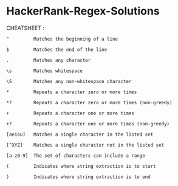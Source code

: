# HackerRank-Regex-Solutions

CHEATSHEET :
    
    ^         Matches the beginning of a line
    
    $         Matches the end of the line
    
    .         Matches any character
    
    \s        Matches whitespace
    
    \S        Matches any non-whitespace character
    
    *         Repeats a character zero or more times
    
    *?        Repeats a character zero or more times (non-greedy)
    
    +         Repeats a character one or more times
    
    +?        Repeats a character one or more times (non-greedy)
    
    [aeiou]   Matches a single character in the listed set
    
    [^XYZ]    Matches a single character not in the listed set
    
    [a-z0-9]  The set of characters can include a range
    
    (         Indicates where string extraction is to start
    
    )         Indicates where string extraction is to end
